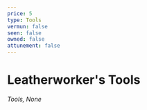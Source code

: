 ```yaml
---
price: 5
type: Tools
vermun: false
seen: false
owned: false
attunement: false
---
```

# Leatherworker's Tools

*Tools, None*